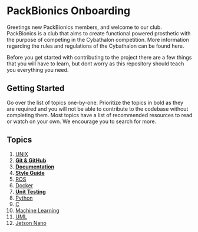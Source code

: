 # PackBionics Onboarding

Greetings new PackBionics members, and welcome to our club. PackBionics is a club that aims to create functional powered prosthetic with the purpose of competing in the Cybathalon competition. More information regarding the rules and regulations of the Cybathalon can be found here.

Before you get started with contributing to the project there are a few things that you will have to learn, but dont worry as this repository should teach you everything you need.

## Getting Started
Go over the list of topics one-by-one. Prioritize the topics in bold as they are required and you will not be able to contribute to the codebase without completing them. Most topics have a list of recommended resources to read or watch on your own. We encourage you to search for more.

## Topics
1. [UNIX](https://github.com/packbionics/onboarding/wiki/UNIX)
2. [**Git & GitHub**](https://github.com/packbionics/onboarding/wiki/Git-&-GitHub)
3. [**Documentation**](https://github.com/packbionics/onboarding/wiki/Documentation)
4. [**Style Guide**](https://github.com/packbionics/onboarding/wiki/Style-Guide)
5. [ROS](https://github.com/packbionics/onboarding/wiki/ROS)
6. [Docker](https://github.com/packbionics/onboarding/wiki/Docker)
7. [**Unit Testing**](https://github.com/packbionics/onboarding/wiki/Unit-Testing)
8. [Python](https://github.com/packbionics/onboarding/wiki/Python)
9. [C](https://github.com/packbionics/onboarding/wiki/C)
10. [Machine Learning](https://github.com/packbionics/onboarding/wiki/Machine-Learning)
11. [UML](https://github.com/packbionics/onboarding/wiki/UML)
12. [Jetson Nano](https://github.com/packbionics/onboarding/wiki/Jetson-Nano)
